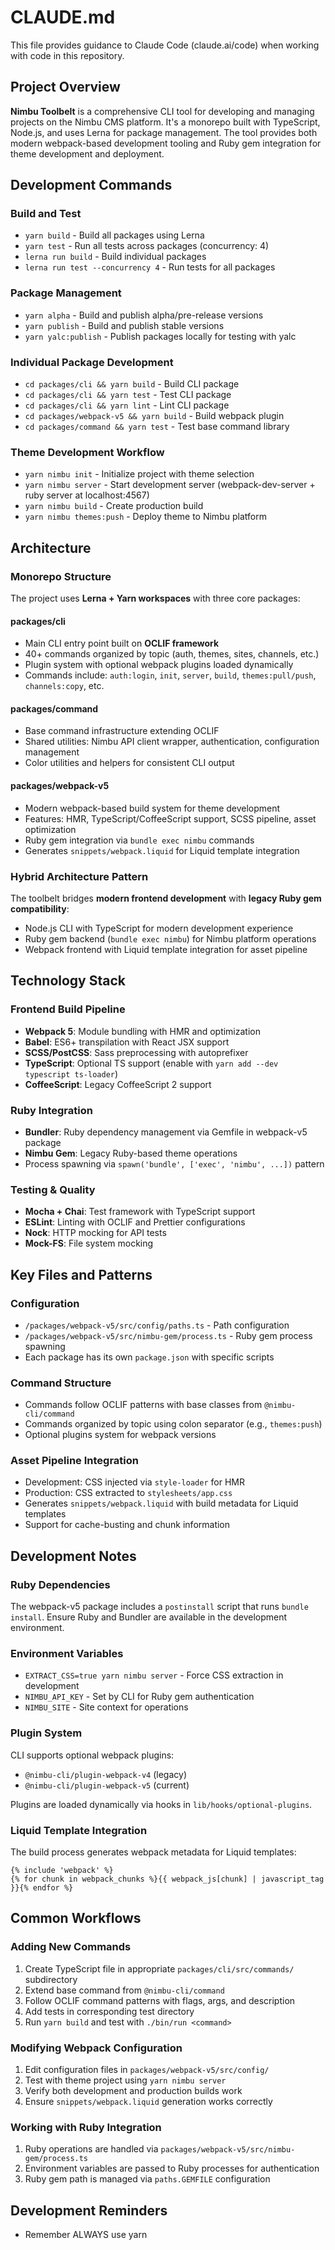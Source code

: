 # CLAUDE.md

This file provides guidance to Claude Code (claude.ai/code) when working with code in this repository.

## Project Overview

**Nimbu Toolbelt** is a comprehensive CLI tool for developing and managing projects on the Nimbu CMS platform. It's a monorepo built with TypeScript, Node.js, and uses Lerna for package management. The tool provides both modern webpack-based development tooling and Ruby gem integration for theme development and deployment.

## Development Commands

### Build and Test
- `yarn build` - Build all packages using Lerna
- `yarn test` - Run all tests across packages (concurrency: 4)
- `lerna run build` - Build individual packages
- `lerna run test --concurrency 4` - Run tests for all packages

### Package Management
- `yarn alpha` - Build and publish alpha/pre-release versions
- `yarn publish` - Build and publish stable versions  
- `yarn yalc:publish` - Publish packages locally for testing with yalc

### Individual Package Development
- `cd packages/cli && yarn build` - Build CLI package
- `cd packages/cli && yarn test` - Test CLI package
- `cd packages/cli && yarn lint` - Lint CLI package
- `cd packages/webpack-v5 && yarn build` - Build webpack plugin
- `cd packages/command && yarn test` - Test base command library

### Theme Development Workflow
- `yarn nimbu init` - Initialize project with theme selection
- `yarn nimbu server` - Start development server (webpack-dev-server + ruby server at localhost:4567)
- `yarn nimbu build` - Create production build
- `yarn nimbu themes:push` - Deploy theme to Nimbu platform

## Architecture

### Monorepo Structure
The project uses **Lerna + Yarn workspaces** with three core packages:

#### packages/cli
- Main CLI entry point built on **OCLIF framework**
- 40+ commands organized by topic (auth, themes, sites, channels, etc.)
- Plugin system with optional webpack plugins loaded dynamically
- Commands include: `auth:login`, `init`, `server`, `build`, `themes:pull/push`, `channels:copy`, etc.

#### packages/command  
- Base command infrastructure extending OCLIF
- Shared utilities: Nimbu API client wrapper, authentication, configuration management
- Color utilities and helpers for consistent CLI output

#### packages/webpack-v5
- Modern webpack-based build system for theme development
- Features: HMR, TypeScript/CoffeeScript support, SCSS pipeline, asset optimization
- Ruby gem integration via `bundle exec nimbu` commands
- Generates `snippets/webpack.liquid` for Liquid template integration

### Hybrid Architecture Pattern
The toolbelt bridges **modern frontend development** with **legacy Ruby gem compatibility**:
- Node.js CLI with TypeScript for modern development experience
- Ruby gem backend (`bundle exec nimbu`) for Nimbu platform operations
- Webpack frontend with Liquid template integration for asset pipeline

## Technology Stack

### Frontend Build Pipeline
- **Webpack 5**: Module bundling with HMR and optimization
- **Babel**: ES6+ transpilation with React JSX support
- **SCSS/PostCSS**: Sass preprocessing with autoprefixer
- **TypeScript**: Optional TS support (enable with `yarn add --dev typescript ts-loader`)
- **CoffeeScript**: Legacy CoffeeScript 2 support

### Ruby Integration
- **Bundler**: Ruby dependency management via Gemfile in webpack-v5 package
- **Nimbu Gem**: Legacy Ruby-based theme operations
- Process spawning via `spawn('bundle', ['exec', 'nimbu', ...])` pattern

### Testing & Quality
- **Mocha + Chai**: Test framework with TypeScript support
- **ESLint**: Linting with OCLIF and Prettier configurations
- **Nock**: HTTP mocking for API tests
- **Mock-FS**: File system mocking

## Key Files and Patterns

### Configuration
- `/packages/webpack-v5/src/config/paths.ts` - Path configuration
- `/packages/webpack-v5/src/nimbu-gem/process.ts` - Ruby gem process spawning
- Each package has its own `package.json` with specific scripts

### Command Structure
- Commands follow OCLIF patterns with base classes from `@nimbu-cli/command`
- Commands organized by topic using colon separator (e.g., `themes:push`)
- Optional plugins system for webpack versions

### Asset Pipeline Integration
- Development: CSS injected via `style-loader` for HMR
- Production: CSS extracted to `stylesheets/app.css`
- Generates `snippets/webpack.liquid` with build metadata for Liquid templates
- Support for cache-busting and chunk information

## Development Notes

### Ruby Dependencies
The webpack-v5 package includes a `postinstall` script that runs `bundle install`. Ensure Ruby and Bundler are available in the development environment.

### Environment Variables
- `EXTRACT_CSS=true yarn nimbu server` - Force CSS extraction in development
- `NIMBU_API_KEY` - Set by CLI for Ruby gem authentication
- `NIMBU_SITE` - Site context for operations

### Plugin System
CLI supports optional webpack plugins:
- `@nimbu-cli/plugin-webpack-v4` (legacy)
- `@nimbu-cli/plugin-webpack-v5` (current)

Plugins are loaded dynamically via hooks in `lib/hooks/optional-plugins`.

### Liquid Template Integration
The build process generates webpack metadata for Liquid templates:
```liquid
{% include 'webpack' %}
{% for chunk in webpack_chunks %}{{ webpack_js[chunk] | javascript_tag }}{% endfor %}
```

## Common Workflows

### Adding New Commands
1. Create TypeScript file in appropriate `packages/cli/src/commands/` subdirectory
2. Extend base command from `@nimbu-cli/command`
3. Follow OCLIF command patterns with flags, args, and description
4. Add tests in corresponding test directory
5. Run `yarn build` and test with `./bin/run <command>`

### Modifying Webpack Configuration  
1. Edit configuration files in `packages/webpack-v5/src/config/`
2. Test with theme project using `yarn nimbu server`
3. Verify both development and production builds work
4. Ensure `snippets/webpack.liquid` generation works correctly

### Working with Ruby Integration
1. Ruby operations are handled via `packages/webpack-v5/src/nimbu-gem/process.ts`
2. Environment variables are passed to Ruby processes for authentication
3. Ruby gem path is managed via `paths.GEMFILE` configuration

## Development Reminders
- Remember ALWAYS use yarn